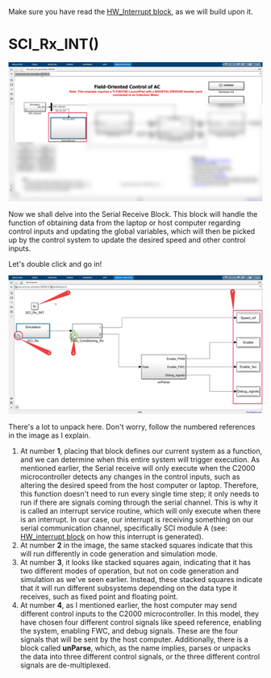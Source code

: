 Make sure you have read the [HW\_Interrupt block](./HW\_Interrupt.md), as we will build upon it.

# SCI\_Rx\_INT()

![alt text](image-7.png)

Now we shall delve into the Serial Receive Block. This block will handle the function of obtaining data from the laptop or host computer regarding control inputs and updating the global variables, which will then be picked up by the control system to update the desired speed and other control inputs.

Let's double click and go in!

![alt text](image-8.png)

There's a lot to unpack here. Don't worry, follow the numbered references in the image as I explain.

1. At number **1**, placing that block defines our current system as a function, and we can determine when this entire system will trigger execution. As mentioned earlier, the Serial receive will only execute when the C2000 microcontroller detects any changes in the control inputs, such as altering the desired speed from the host computer or laptop. Therefore, this function doesn't need to run every single time step; it only needs to run if there are signals coming through the serial channel. This is why it is called an interrupt service routine, which will only execute when there is an interrupt. In our case, our interrupt is receiving something on our serial communication channel, specifically SCI module A (see: [HW\_interrupt block](./HW\_Interrupt.md) on how this interrupt is generated).
2. At number **2** in the image, the same stacked squares indicate that this will run differently in code generation and simulation mode.
3. At number **3**, it looks like stacked squares again, indicating that it has two different modes of operation, but not on code generation and simulation as we've seen earlier. Instead, these stacked squares indicate that it will run different subsystems depending on the data type it receives, such as fixed point and floating point.
4. At number **4**, as I mentioned earlier, the host computer may send different control inputs to the C2000 microcontroller. In this model, they have chosen four different control signals like speed reference, enabling the system, enabling FWC, and debug signals. These are the four signals that will be sent by the host computer. Additionally, there is a block called **unParse**, which, as the name implies, parses or unpacks the data into three different control signals, or the three different control signals are de-multiplexed.